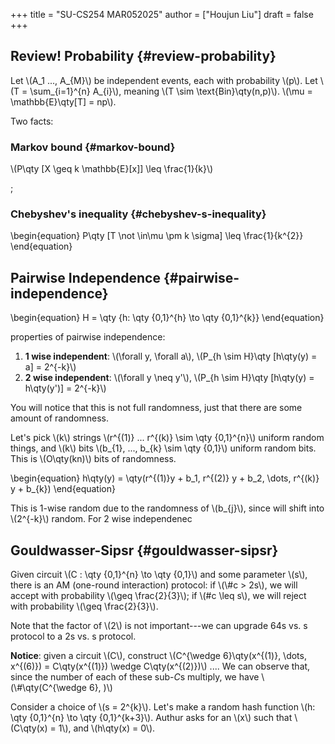 +++
title = "SU-CS254 MAR052025"
author = ["Houjun Liu"]
draft = false
+++

## Review! Probability {#review-probability}

Let \\(A\_1 ..., A\_{M}\\) be independent events, each with probability \\(p\\). Let \\(T = \sum\_{i=1}^{n} A\_{i}\\), meaning \\(T \sim \text{Bin}\qty(n,p)\\). \\(\mu = \mathbb{E}\qty[T] = np\\).

Two facts:


### Markov bound {#markov-bound}

<div class="theorem"><span>

\\(P\qty [X \geq k \mathbb{E}[x]] \leq \frac{1}{k}\\)

</span></div>

;


### Chebyshev's inequality {#chebyshev-s-inequality}

<div class="theorem"><span>

\begin{equation}
P\qty [T \not \in\mu \pm k \sigma] \leq  \frac{1}{k^{2}}
\end{equation}

</span></div>


## Pairwise Independence {#pairwise-independence}

<div class="definition"><span>

\begin{equation}
H = \qty {h: \qty {0,1}^{h} \to \qty {0,1}^{k}}
\end{equation}

</span></div>

<div class="theorem"><span>

properties of pairwise independence:

1.  **1 wise independent**: \\(\forall y, \forall a\\), \\(P\_{h \sim H}\qty [h\qty(y) = a] = 2^{-k}\\)
2.  **2 wise independent**: \\(\forall y \neq y'\\), \\(P\_{h \sim H}\qty [h\qty(y) = h\qty(y')] = 2^{-k}\\)

</span></div>

You will notice that this is not full randomness, just that there are some amount of randomness.

<div class="example"><span>

Let's pick \\(k\\) strings \\(r^{(1)} ... r^{(k)} \sim \qty {0,1}^{n}\\) uniform random things, and \\(k\\) bits \\(b\_{1}, ..., b\_{k} \sim \qty {0,1}\\) uniform random bits. This is \\(O\qty(kn)\\) bits of randomness.

\begin{equation}
h\qty(y) = \qty(r^{(1)}y + b\_1, r^{(2)} y + b\_2, \dots, r^{(k)} y + b\_{k})
\end{equation}

This is 1-wise random due to the randomness of \\(b\_{j}\\), since will shift into \\(2^{-k}\\) random. For 2 wise independenec

</span></div>


## Gouldwasser-Sipsr {#gouldwasser-sipsr}

<div class="theorem"><span>

Given circuit \\(C : \qty {0,1}^{n} \to \qty {0,1}\\) and some parameter \\(s\\), there is an AM (one-round interaction) protocol: if \\(\\#c > 2s\\), we will accept with probability \\(\geq \frac{2}{3}\\); if \\(#c \leq s\\), we will reject with probability \\(\geq \frac{2}{3}\\).

</span></div>

<div class="corollary"><span>

Note that the factor of \\(2\\) is not important---we can upgrade 64s vs. s protocol to a 2s vs. s protocol.

</span></div>

<div class="proof"><span>

**Notice**: given a circuit \\(C\\), construct \\(C^{\wedge 6}\qty(x^{(1)}, \dots, x^{(6)}) = C\qty(x^{(1)}) \wedge C\qty(x^{(2)})\\)  .... We can observe that, since the number of each of these sub-$C$s multiply, we have \\(\\#\qty(C^{\wedge 6}, )\\)

Consider a choice of \\(s = 2^{k}\\). Let's make a random hash function \\(h: \qty {0,1}^{n} \to  \qty {0,1}^{k+3}\\). Authur asks for an \\(x\\) such that \\(C\qty(x) = 1\\), and \\(h\qty(x) = 0\\).

</span></div>

